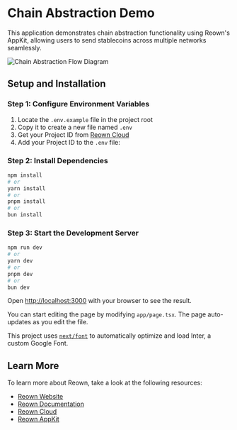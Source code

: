 # Chain Abstraction Demo

This application demonstrates chain abstraction functionality using Reown's AppKit, allowing users to send stablecoins across multiple networks seamlessly.

![Chain Abstraction Flow Diagram](./chain-abstraction-flow.png)

## Setup and Installation

### Step 1: Configure Environment Variables

1. Locate the `.env.example` file in the project root
2. Copy it to create a new file named `.env`
3. Get your Project ID from [Reown Cloud](https://cloud.reown.com/)
4. Add your Project ID to the `.env` file:

### Step 2: Install Dependencies

```bash
npm install
# or
yarn install
# or
pnpm install
# or
bun install
```

### Step 3: Start the Development Server

```bash
npm run dev
# or
yarn dev
# or
pnpm dev
# or
bun dev
```

Open [http://localhost:3000](http://localhost:3000) with your browser to see the result.

You can start editing the page by modifying `app/page.tsx`. The page auto-updates as you edit the file.

This project uses [`next/font`](https://nextjs.org/docs/basic-features/font-optimization) to automatically optimize and load Inter, a custom Google Font.

## Learn More

To learn more about Reown, take a look at the following resources:

- [Reown Website](https://reown.com/)
- [Reown Documentation](https://docs.reown.com/)
- [Reown Cloud](https://cloud.reown.com/)
- [Reown AppKit](https://demo.reown.com/)
